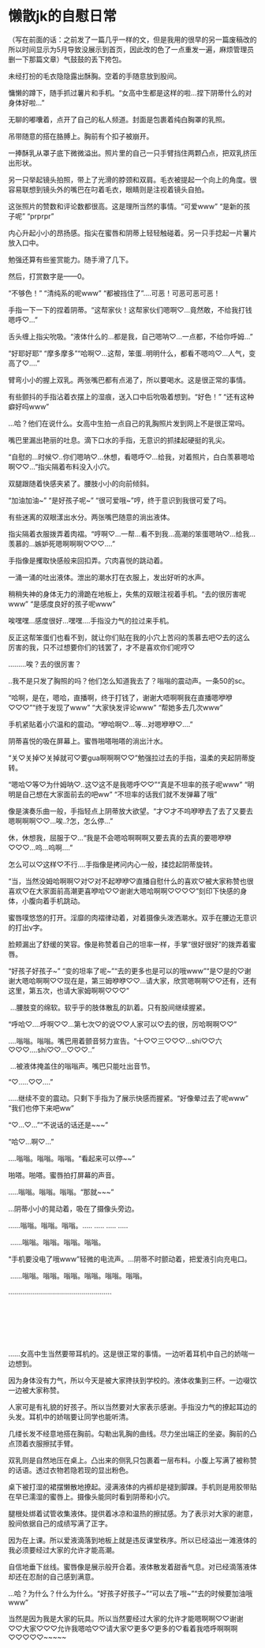 # 懒散jk的自慰日常

（写在前面的话：之前发了一篇几乎一样的文，但是我用的很早的另一篇废稿改的所以时间显示为5月导致没展示到首页，因此改的色了一点重发一遍，麻烦管理员删一下那篇文章）气鼓鼓的丢下挎包。

未经打扮的毛衣隐隐露出酥胸。空着的手随意放到股间。

慵懒的蹲下，随手抓过薯片和手机。“女高中生都是这样的啦…捏下阴蒂什么的对身体好啦…”

无聊的嘟囔着，点开了自己的私人频道。封面是包裹着纯白胸罩的乳照。

吊带随意的搭在胳膊上。胸前有个扣子被崩开。

一捧酥乳从罩子底下微微溢出。照片里的自己一只手臂挡住两颗凸点，把双乳挤压出形状。

另一只举起镜头拍照，带上了光滑的脖颈和双肩。毛衣被提起一个向上的角度。很容易联想到镜头外的嘴巴在叼着毛衣，眼睛则是注视着镜头自拍。

这张照片的赞数和评论数都很高。这是理所当然的事情。“可爱www” “是新的孩子呢” “prprpr”

内心升起小小的昂扬感。指尖在蜜唇和阴蒂上轻轻触碰着。另一只手捻起一片薯片放入口中。

勉强还算有些鉴赏能力。随手滑了几下。

然后，打赏数字是——0。

“不够色！” “清纯系的呢www” “都被挡住了”….可恶！可恶可恶可恶！

手指一下一下的捏着阴蒂。“这帮家伙！这帮家伙们嗯啊♡…竟然敢，不给我打钱嗯呼♡…”

舌头缠上指尖吮吸。“液体什么的…都是我，自己嗯呐♡…一点都，不给你呼姆…”

“好耶好耶” “摩多摩多”“哈啊♡…这帮，笨蛋..明明什么，都看不嗯呜♡…人气，变高了♡….”

臂弯小小的握上双乳。两张嘴巴都有点渴了，所以要喝水。这是很正常的事情。

有些颤抖的手指沾着衣摆上的湿痕，送入口中后吮吸着想到。“好色！” “还有这种癖好吗www”

…哈？他们在说什么。女高中生拍一点自己的乳胸照片发到网上不是很正常吗。

嘴巴里漏出艳丽的吐息。滴下口水的手指，无意识的抓揉起硬挺的乳尖。

“自慰的…时候♡..你们嗯呐♡…休想，看嗯呼♡…给我，对着照片，白白羡慕嗯哈啊♡♡…”指尖隔着布料没入小穴。

双腿跟随着快感夹紧了。腰肢小小的向前倾斜。

“加油加油~” “是好孩子呢~” “很可爱哦~”哼，终于意识到我很可爱了吗。

有些迷离的双眼漾出水分。两张嘴巴随意的淌出液体。

指尖隔着衣服拨弄着肉褶。“哼啊♡…一帮…看不到我…高潮的笨蛋嗯呐♡…给我…羡慕的…嫉妒死嗯啊啊啊♡♡♡….”

手指像是攫取快感般来回扣弄。穴肉喜悦的跳动着。

一涌一涌的吐出液体。泄出的潮水打在衣服上，发出好听的水声。

稍稍失神的身体无力的滑跪在地板上，失焦的双眼注视着手机。“去的很厉害呢www” “是感度良好的孩子呢www”

唉嘿嘿…感度很好…嘿嘿….手指没力气的拉过来手机。

反正这帮笨蛋们也看不到，就让你们贴在我的小穴上苦闷的羡慕去吧♡去的这么厉害的我，只不过想要你们的钱罢了，才不是喜欢你们呢哼♡

…..….唉？去的很厉害？

..我不是只发了胸照的吗？他们怎么知道我去了？嗡嗡的震动声。一条50的sc。

“哈啊，是在，嗯哈，直播啊，终于打钱了，谢谢大唔啊啊我在直播嗯咿咿♡♡♡”“终于发现了www” “大家快发评论www” “帮她多去几次www”

手机紧贴着小穴温和的震动。“咿哈啊♡…等…对嗯咿咿♡….”

阴蒂喜悦的吸在屏幕上。蜜唇啪嗒啪嗒的淌出汁水。

“关♡关掉♡关掉就可♡要gua啊啊啊♡♡”勉强拉过去的手指，温柔的夹起阴蒂旋转。

“嗯哈♡等♡为什姆呐♡..这♡这不是我嗯呼♡♡”“真是不坦率的孩子呢www” “明明是自己想在大家面前去的吧ww” “不坦率的话我们就不发弹幕了哦”

像是演奏乐曲一般，手指轻点上阴蒂放大欲望。“才♡才不呜咿咿去了去了又要去嗯啊啊啊♡♡…唉..?怎，怎么停…”

休，休想我，屈服于♡…“我是不会嗯哈啊啊啊又要去真的去真的要嗯咿咿♡♡♡…呜…呜啊….”

怎么可以♡这样♡不行….手指像是拷问内心一般，揉捻起阴蒂旋转。

“当，当然没姆哈啊啊♡对♡对不起咿咿♡直播自慰什么的喜欢♡被大家称赞也很喜欢♡在大家面前高潮更喜咿哈♡♡谢谢大嗯哈啊啊♡♡♡♡”刻印下快感的身体，小腹向着手机跳动。

蜜唇噗悠悠的打开。淫靡的肉褶律动着，对着摄像头泼洒潮水。双手在腰边无意识的打出v字。

脸颊漏出了舒缓的笑容。像是称赞着自己的坦率一样，手掌“很好很好”的拨弄着蜜唇。

“好孩子好孩子~” “变的坦率了呢~”“去的更多也是可以的哦www”“是♡是的♡谢谢大嗯哈啊啊♡♡现在是，第三姆咿咿♡♡…请大家，欣赏嗯啊啊♡♡还有，还有这里，第五次，也请大家姆啊啊♡♡♡”

 …腰肢变的绵软。软乎乎的肢体散乱的趴着。只有股间继续握紧。

“呼哈♡….呼啊♡♡…第七次♡的说♡♡人家可以♡去的很，厉哈啊啊♡♡” 

….嗡嗡。嗡嗡。嘴巴用着颤音努力宣告。“十♡♡三♡♡♡…shi♡♡六♡♡♡….shi♡♡…♡♡♡..”

 …被液体掩盖住的嗡嗡声。嘴巴只能吐出音节。

“♡…..♡♡….” 

…..继续不变的震动。只剩下手指为了展示快感而握紧。“好像晕过去了呢www” “我们也停下来吧ww”

“♡…♡…”“不说话的话还是~~~”

“哈♡…啊♡…” 

….嗡嗡。嗡嗡。嗡嗡。“看起来可以停~~”

啪嗒。啪嗒。蜜唇拍打屏幕的声音。 

…..嗡嗡。嗡嗡。嗡嗡。“那就~~~”

…阴蒂小小的晃动着，吸在了摄像头旁边。 

……嗡嗡。嗡嗡。嗡嗡。….. ….. ….. …..

 ……嗡嗡。嗡嗡。嗡嗡。嗡嗡。

“手机要没电了哦www”轻微的电流声。…阴蒂不时颤动着，把爱液引向充电口。

 ……嗡嗡。嗡嗡。嗡嗡。嗡嗡。嗡嗡。嗡嗡。

……………………………………………. 

  

  

  

……女高中生当然要带耳机的。这是很正常的事情。一边听着耳机中自己的娇喘一边想到。

因为身体没有力气，所以今天是被大家搀扶到学校的。液体收集到三杯。一边啜饮一边被大家称赞。

人家可是有礼貌的好孩子。所以当然要对大家表示感谢。手指没力气的撩起耳边的头发。耳机中的娇喘要让同学也能听清。

几缕长发不经意地搭在胸前。勾勒出乳胸的曲线。尽力坐出端正的坐姿。胸前的凸点顶着衣服擦拭手臂。

双乳则是自然地压在桌上。凸出来的侧乳只包裹着一层布料。小腹上写满了被称赞的话语。透过衣物若隐若现的显出粉色。

桌下被打湿的裙摆懒散地撩起。浸满液体的内裤却是褪到脚踝。手机则是用胶带贴在早已濡湿的蜜唇上。摄像头能同时看到阴蒂和小穴。

腿根处绑着试管收集液体。提供着冰凉和温热的擦拭感。为了表示对大家的谢意，股间依据自己的成绩写满了正字。

因为在上课。所以爱液滴落到地板上就是违反课堂秩序。所以已经溢出一滩液体的我必须要经过大家的允许才能高潮。

自信地垂下丝线。蜜唇像是展示般开合着。液体散发着甜香气息。对已经滴落液体却还在忍耐的自己感到满意。

…哈？为什么？什么为什么。“好孩子好孩子~”“可以去了哦~”“去的时候要加油哦www”

当然是因为我是大家的玩具。所以当然要经过大家的允许才能嗯啊啊♡♡谢谢♡♡大家♡♡♡允许我嗯哈♡♡请大家♡更多♡更多的♡看着我唔呼啊啊啊♡♡♡♡♡~~~~~